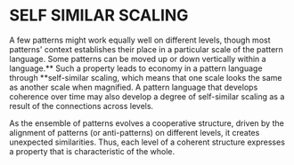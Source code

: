 # SELF SIMILAR SCALING

A few patterns might work equally well on different levels, though most patterns' context establishes their place in a particular scale of the pattern language. Some patterns can be moved up or down vertically within a language.** Such a property
leads to economy in a pattern language through **self-similar scaling, which means that one scale looks the same as another scale when magnified. A pattern language that develops coherence over time may also develop a degree of self-similar scaling as a result of the connections across levels. 

As the ensemble of patterns evolves a cooperative structure, driven by the alignment of patterns (or anti-patterns) on
different levels, it creates unexpected similarities.
Thus, each level of a coherent structure expresses a
property that is characteristic of the whole.
